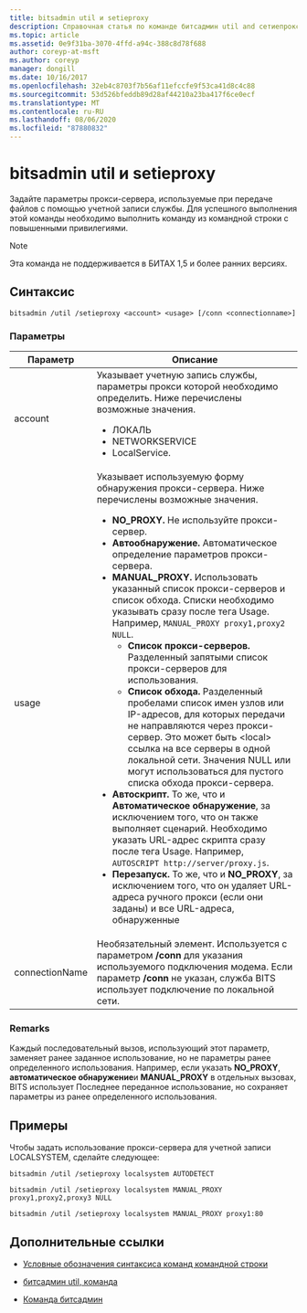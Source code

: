 ```yaml
---
title: bitsadmin util и setieproxy
description: Справочная статья по команде битсадмин util and сетиепрокси, которая задает параметры прокси-сервера, используемые при передаче файлов с помощью учетной записи службы.
ms.topic: article
ms.assetid: 0e9f31ba-3070-4ffd-a94c-388c8d78f688
author: coreyp-at-msft
ms.author: coreyp
manager: dongill
ms.date: 10/16/2017
ms.openlocfilehash: 32eb4c8703f7b56af11efccfe9f53ca41d8c4c88
ms.sourcegitcommit: 53d526bfeddb89d28af44210a23ba417f6ce0ecf
ms.translationtype: MT
ms.contentlocale: ru-RU
ms.lasthandoff: 08/06/2020
ms.locfileid: "87880832"
---
```

# <a name="bitsadmin-util-and-setieproxy"></a>bitsadmin util и setieproxy

Задайте параметры прокси-сервера, используемые при передаче файлов с помощью учетной записи службы. Для успешного выполнения этой команды необходимо выполнить команду из командной строки с повышенными привилегиями.

> [!NOTE]
> Эта команда не поддерживается в БИТАХ 1,5 и более ранних версиях.

## <a name="syntax"></a>Синтаксис

```
bitsadmin /util /setieproxy <account> <usage> [/conn <connectionname>]
```

### <a name="parameters"></a>Параметры

| Параметр | Описание |
| --------- | ---------- |
| account | Указывает учетную запись службы, параметры прокси которой необходимо определить. Ниже перечислены возможные значения.<ul><li>ЛОКАЛЬ</li><li>   NETWORKSERVICE</li><li>LocalService.</li></ul> |
| usage | Указывает используемую форму обнаружения прокси-сервера. Ниже перечислены возможные значения.<ul><li>**NO_PROXY.** Не используйте прокси-сервер.</li><li>**Автообнаружение.** Автоматическое определение параметров прокси-сервера.</li><li>**MANUAL_PROXY.** Использовать указанный список прокси-серверов и список обхода. Списки необходимо указывать сразу после тега Usage. Например, `MANUAL_PROXY proxy1,proxy2 NULL`.<ul><li>**Список прокси-серверов.** Разделенный запятыми список прокси-серверов для использования.</li><li>**Список обхода.** Разделенный пробелами список имен узлов или IP-адресов, для которых передачи не направляются через прокси-сервер. Это может быть \<local> ссылка на все серверы в одной локальной сети. Значения NULL или могут использоваться для пустого списка обхода прокси-сервера.</li></ul><li>**Автоскрипт.** То же, что и **Автоматическое обнаружение**, за исключением того, что он также выполняет сценарий. Необходимо указать URL-адрес скрипта сразу после тега Usage. Например, `AUTOSCRIPT http://server/proxy.js`.</li><li>**Перезапуск.** То же, что и **NO_PROXY**, за исключением того, что он удаляет URL-адреса ручного прокси (если они заданы) и все URL-адреса, обнаруженные</li></ul> |
| connectionName | Необязательный элемент. Используется с параметром **/conn** для указания используемого подключения модема. Если параметр **/conn** не указан, служба BITS использует подключение по локальной сети. |

### <a name="remarks"></a>Remarks

Каждый последовательный вызов, использующий этот параметр, заменяет ранее заданное использование, но не параметры ранее определенного использования. Например, если указать **NO_PROXY**, **автоматическое обнаружение**и **MANUAL_PROXY** в отдельных вызовах, BITS использует Последнее переданное использование, но сохраняет параметры из ранее определенного использования.

## <a name="examples"></a>Примеры

Чтобы задать использование прокси-сервера для учетной записи LOCALSYSTEM, сделайте следующее:

```
bitsadmin /util /setieproxy localsystem AUTODETECT
```

```
bitsadmin /util /setieproxy localsystem MANUAL_PROXY proxy1,proxy2,proxy3 NULL
```

```
bitsadmin /util /setieproxy localsystem MANUAL_PROXY proxy1:80
```

## <a name="additional-references"></a>Дополнительные ссылки

- [Условные обозначения синтаксиса команд командной строки](command-line-syntax-key.md)

- [битсадмин util, команда](bitsadmin-util.md)

- [Команда битсадмин](bitsadmin.md)
